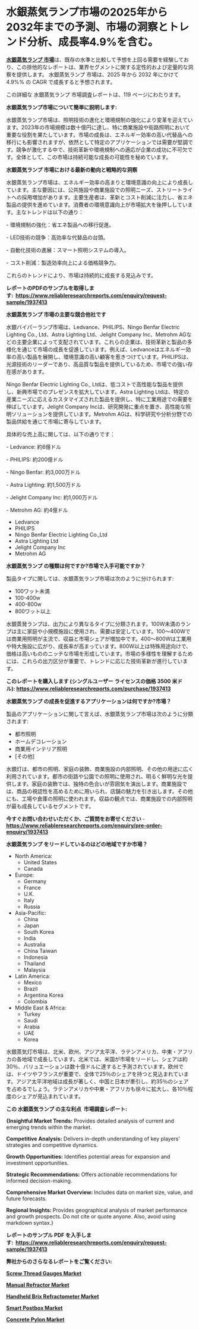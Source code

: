 <p><h1>水銀蒸気ランプ市場の2025年から2032年までの予測、市場の洞察とトレンド分析、成長率4.9%を含む。</h1></p><p data-sourcepos="1:1-1:157"><strong><a href="https://www.reliableresearchreports.com/mercury-vapor-lamp-r1937413?utm_campaign=110&utm_medium=36&utm_source=Github&utm_content=ia&utm_term=10042025&utm_id=mercury-vapor-lamp">水銀蒸気ランプ 市場</a></strong>は、既存の水準と比較して予想を上回る需要を経験しており、この排他的なレポートは、業界セグメントに関する定性的および定量的な洞察を提供します。 水銀蒸気ランプ 市場は、2025 年から 2032 年にかけて 4.9%% の CAGR で成長すると予想されます。</p>
<p data-sourcepos="3:1-3:50">この詳細な 水銀蒸気ランプ 市場調査レポートは、119 ページにわたります。</p>
<p><strong>水銀蒸気ランプ市場について簡単に説明します:</strong></p>
<p><p>水銀蒸気ランプ市場は、照明技術の進化と環境規制の強化により変革を迎えています。2023年の市場規模は数十億円に達し、特に商業施設や街路照明において重要な役割を果たしています。市場の成長は、エネルギー効率の高い代替品への移行にも影響されますが、依然として特定のアプリケーションでは需要が堅調です。競争が激化する中で、技術革新や環境規制への適応が企業の成功に不可欠です。全体として、この市場は持続可能な成長の可能性を秘めています。</p></p>
<p><strong>水銀蒸気ランプ 市場における最新の動向と戦略的な洞察</strong></p>
<p><p>水銀蒸気ランプ市場は、エネルギー効率の高まりと環境意識の向上により成長しています。主な要因には、公共施設や商業施設での照明ニーズ、ストリートライトへの採用増加があります。主要生産者は、革新とコスト削減に注力し、省エネ製品の提供を進めています。消費者の環境意識向上が市場拡大を後押ししています。主なトレンドは以下の通り：</p><p>- 環境規制の強化：省エネ製品への移行促進。</p><p>- LED技術の競争：高効率な代替品の台頭。</p><p>- 自動化技術の進展：スマート照明システムの導入。</p><p>- コスト削減：製造効率向上による価格競争力。 </p><p>これらのトレンドにより、市場は持続的に成長する見込みです。</p></p>
<p><strong>レポートのPDFのサンプルを取得します</strong><strong>:&nbsp;&nbsp;<a href="https://www.reliableresearchreports.com/enquiry/request-sample/1937413?utm_campaign=110&utm_medium=36&utm_source=Github&utm_content=ia&utm_term=10042025&utm_id=mercury-vapor-lamp">https://www.reliableresearchreports.com/enquiry/request-sample/1937413</a></strong></p>
<p><strong>水銀蒸気ランプ 市場の主要な競合他社です</strong></p>
<p><p>水銀バイパーランプ市場は、Ledvance、PHILIPS、Ningo Benfar Electric Lighting Co., Ltd、Astra Lighting Ltd、Jelight Company Inc、Metrohm AGなどの主要企業によって支配されています。これらの企業は、技術革新と製品の多様化を通じて市場の成長を促進しています。例えば、Ledvanceはエネルギー効率の高い製品を展開し、環境意識の高い顧客を惹きつけています。PHILIPSは、光源技術のリーダーであり、高品質な製品を提供しているため、市場での強い存在感があります。</p><p>Ningo Benfar Electric Lighting Co., Ltdは、低コストで高性能な製品を提供し、新興市場でのプレゼンスを拡大しています。Astra Lighting Ltdは、特定の産業ニーズに応えるカスタマイズされた製品を提供し、特に工業用途での需要を伸ばしています。Jelight Company Incは、研究開発に重点を置き、高性能な照明ソリューションを提供しています。Metrohm AGは、科学研究や分析分野での製品供給を通じて市場に寄与しています。</p><p>具体的な売上高に関しては、以下の通りです：</p><p>- Ledvance: 約6億ドル</p><p>- PHILIPS: 約200億ドル</p><p>- Ningo Benfar: 約3,000万ドル</p><p>- Astra Lighting: 約1,500万ドル</p><p>- Jelight Company Inc: 約1,000万ドル</p><p>- Metrohm AG: 約4億ドル</p></p>
<p><ul><li>Ledvance</li><li>PHILIPS</li><li>Ningo Benfar Electric Lighting Co.,Ltd</li><li>Astra Lighting Ltd</li><li>Jelight Company Inc</li><li>Metrohm AG</li></ul></p>
<p><strong>水銀蒸気ランプ の種類は何ですか?市場で入手可能ですか？</strong></p>
<p>製品タイプに関しては、水銀蒸気ランプ市場は次のように分けられます:</p>
<p><ul><li>100ワット未満</li><li>100-400w</li><li>400-800w</li><li>800ワット以上</li></ul></p>
<p><p>水銀蒸発ランプは、出力により異なるタイプに分類されます。100W未満のランプは主に家庭や小規模施設に使用され、需要は安定しています。100～400Wでは商業用照明が主流で、収益と市場シェアが増加中です。400～800Wは工業用や特大施設に広がり、成長率が高まっています。800W以上は特殊用途向けで、価格は高いもののニッチな市場を形成しています。市場の多様性を理解するためには、これらの出力区分が重要で、トレンドに応じた技術革新が進行しています。</p></p>
<p><strong>このレポートを購入します (シングルユーザー ライセンスの価格 3500 米ドル):&nbsp;<a href="https://www.reliableresearchreports.com/purchase/1937413?utm_campaign=110&utm_medium=36&utm_source=Github&utm_content=ia&utm_term=10042025&utm_id=mercury-vapor-lamp">https://www.reliableresearchreports.com/purchase/1937413</a></strong></p>
<p><strong>水銀蒸気ランプ の成長を促進するアプリケーションは何ですか?市場？</strong></p>
<p>製品のアプリケーションに関して言えば、水銀蒸気ランプ市場は次のように分類されます:</p>
<p><ul><li>都市照明</li><li>ホームデコレーション</li><li>商業用インテリア照明</li><li>[その他]</li></ul></p>
<p><p>水銀灯は、都市の照明、家庭の装飾、商業施設の内部照明、その他の用途に広く利用されています。都市の街路や公園での照明に使用され、明るく鮮明な光を提供します。家庭の装飾では、独特の色合いが雰囲気を演出します。商業施設では、商品の視認性を高めるために用いられ、店舗の魅力を引き出します。その他にも、工場や倉庫の照明に使われます。収益の観点では、商業施設での内部照明が最も成長しているセグメントです。</p></p>
<p><strong>今すぐお問い合わせいただくか、ご質問をお寄せください</strong><strong>&nbsp;</strong>-<strong><a href="https://www.reliableresearchreports.com/enquiry/pre-order-enquiry/1937413?utm_campaign=110&utm_medium=36&utm_source=Github&utm_content=ia&utm_term=10042025&utm_id=mercury-vapor-lamp">https://www.reliableresearchreports.com/enquiry/pre-order-enquiry/1937413</a></strong></p>
<p><strong>水銀蒸気ランプ をリードしているのはどの地域ですか市場？</strong></p>
<p><ul>
    <li>
        North America:
        <ul>
            <li>United States</li>
            <li>Canada</li>
        </ul>
    </li>
    <li>
        Europe:
        <ul>
            <li>Germany</li>
            <li>France</li>
            <li>U.K.</li>
            <li>Italy</li>
            <li>Russia</li>
        </ul>
    </li>
    <li>
        Asia-Pacific:
        <ul>
            <li>China</li>
            <li>Japan</li>
            <li>South Korea</li>
            <li>India</li>
            <li>Australia</li>
            <li>China Taiwan</li>
            <li>Indonesia</li>
            <li>Thailand</li>
            <li>Malaysia</li>
        </ul>
    </li>
    <li>
        Latin America:
        <ul>
            <li>Mexico</li>
            <li>Brazil</li>
            <li>Argentina Korea</li>
            <li>Colombia</li>
        </ul>
    </li>
    <li>
        Middle East & Africa:
        <ul>
            <li>Turkey</li>
            <li>Saudi</li>
            <li>Arabia</li>
            <li>UAE</li>
            <li>Korea</li>
        </ul>
    </li>
    </ul></p>
<p><p>水銀蒸気灯市場は、北米、欧州、アジア太平洋、ラテンアメリカ、中東・アフリカの各地域で成長しています。北米では、米国が市場をリードし、シェアは約30％、バリュエーションは数十億ドルに達すると予測されています。欧州では、ドイツやフランスが重要で、全体で25％のシェアを持つと見込まれています。アジア太平洋地域は成長が著しく、中国と日本が牽引し、約35％のシェアを占めるでしょう。ラテンアメリカや中東・アフリカも徐々に拡大し、各10％程度のシェアが見込まれています。</p></p>
<p><strong>この 水銀蒸気ランプ の主な利点&nbsp; 市場調査レポート:</strong></p>
<p><strong>{Insightful Market Trends:</strong> Provides detailed analysis of current and emerging trends within the market.</p>
<p><strong>Competitive Analysis:</strong> Delivers in-depth understanding of key players' strategies and competitive dynamics.</p>
<p><strong>Growth Opportunities:</strong> Identifies potential areas for expansion and investment opportunities.</p>
<p><strong>Strategic Recommendations:</strong> Offers actionable recommendations for informed decision-making.</p>
<p><strong>Comprehensive Market Overview: </strong>Includes data on market size, value, and future forecasts.</p>
<p><strong>Regional Insights: </strong>Provides geographical analysis of market performance and growth prospects. Do not cite or quote anyone. Also, avoid using markdown syntax.}</p>
<p><strong>レポートのサンプル PDF を入手します:&nbsp;</strong><strong>&nbsp;<a href="https://www.reliableresearchreports.com/enquiry/request-sample/1937413?utm_campaign=110&utm_medium=36&utm_source=Github&utm_content=ia&utm_term=10042025&utm_id=mercury-vapor-lamp">https://www.reliableresearchreports.com/enquiry/request-sample/1937413</a></strong></p>
<p></p>
<p></p>
<p></p>
<p></p>
<p><strong>弊社からのさらなるレポートをご覧ください:</strong></p>
<p><strong><p><a href="https://github.com/mookiesville/Market-Research-Report-List-1/blob/main/screw-thread-gauges-market.md?utm_campaign=110&utm_medium=36&utm_source=Github&utm_content=ia&utm_term=10042025&utm_id=mercury-vapor-lamp">Screw Thread Gauges Market</a></p><p><a href="https://github.com/castoriffic/Market-Research-Report-List-6/blob/main/manual-refractor-market.md?utm_campaign=110&utm_medium=36&utm_source=Github&utm_content=ia&utm_term=10042025&utm_id=mercury-vapor-lamp">Manual Refractor Market</a></p><p><a href="https://github.com/willjis/Market-Research-Report-List-1/blob/main/handheld-brix-refractometer-market.md?utm_campaign=110&utm_medium=36&utm_source=Github&utm_content=ia&utm_term=10042025&utm_id=mercury-vapor-lamp">Handheld Brix Refractometer Market</a></p><p><a href="https://github.com/ryanbell8967/Market-Research-Report-List-1/blob/main/smart-postbox-market.md?utm_campaign=110&utm_medium=36&utm_source=Github&utm_content=ia&utm_term=10042025&utm_id=mercury-vapor-lamp">Smart Postbox Market</a></p><p><a href="https://github.com/yoshih12/Market-Research-Report-List-4/blob/main/concrete-pylon-market.md?utm_campaign=110&utm_medium=36&utm_source=Github&utm_content=ia&utm_term=10042025&utm_id=mercury-vapor-lamp">Concrete Pylon Market</a></p></strong></p>